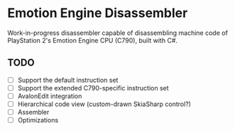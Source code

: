 # Emotion Engine Disassembler
Work-in-progress disassembler capable of disassembling machine code of PlayStation 2's Emotion Engine CPU (C790), built with C#.

## TODO

- [ ] Support the default instruction set
- [ ] Support the extended C790-specific instruction set 
- [ ] AvalonEdit integration
- [ ] Hierarchical code view (custom-drawn SkiaSharp control?)
- [ ] Assembler
- [ ] Optimizations
